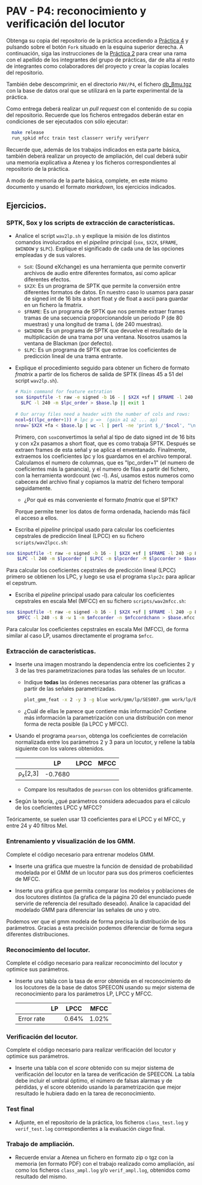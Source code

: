 PAV - P4: reconocimiento y verificación del locutor
===================================================

Obtenga su copia del repositorio de la práctica accediendo a [Práctica 4](https://github.com/albino-pav/P4)
y pulsando sobre el botón `Fork` situado en la esquina superior derecha. A continuación, siga las
instrucciones de la [Práctica 2](https://github.com/albino-pav/P2) para crear una rama con el apellido de
los integrantes del grupo de prácticas, dar de alta al resto de integrantes como colaboradores del proyecto
y crear la copias locales del repositorio.

También debe descomprimir, en el directorio `PAV/P4`, el fichero [db_8mu.tgz](https://atenea.upc.edu/mod/resource/view.php?id=3654387?forcedownload=1)
con la base de datos oral que se utilizará en la parte experimental de la práctica.

Como entrega deberá realizar un *pull request* con el contenido de su copia del repositorio. Recuerde
que los ficheros entregados deberán estar en condiciones de ser ejecutados con sólo ejecutar:

~~~~~~~~~~~~~~~~~~~~~~~~~~~~~~~~~~~~~~~~~~~~~~~~~~~~~.sh
  make release
  run_spkid mfcc train test classerr verify verifyerr
~~~~~~~~~~~~~~~~~~~~~~~~~~~~~~~~~~~~~~~~~~~~~~~~~~~~~

Recuerde que, además de los trabajos indicados en esta parte básica, también deberá realizar un proyecto
de ampliación, del cual deberá subir una memoria explicativa a Atenea y los ficheros correspondientes al
repositorio de la práctica.

A modo de memoria de la parte básica, complete, en este mismo documento y usando el formato *markdown*, los
ejercicios indicados.

## Ejercicios.

### SPTK, Sox y los scripts de extracción de características.

- Analice el script `wav2lp.sh` y explique la misión de los distintos comandos involucrados en el *pipeline*
  principal (`sox`, `$X2X`, `$FRAME`, `$WINDOW` y `$LPC`). Explique el significado de cada una de las 
  opciones empleadas y de sus valores.
  - `SoX`: (Sound eXchange) es una herramienta que permite convertir archivos de audio entre diferentes formatos, así como aplicar diferentes efectos.
  - `$X2X`: Es un programa de SPTK que permite la conversión entre diferentes formatos de datos. En nuestro caso lo usamos para pasar de signed int de 16 bits a short float y de float a ascii para guardar en un fichero la fmatrix.
  - `$FRAME`: Es un programa de SPTK que nos permite extraer frames tramas de una secuencia proporcionandole un periodo P (de 80 muestras) y una longitud de trama L (de 240 muestras).
  - `$WINDOW`: Es un programa de SPTK que devuelve el resultado de la multiplicación de una trama por una ventana. Nosotros usamos la ventana de Blackman (por defecto).
  - `$LPC`: Es un programa de SPTK que extrae los coeficientes de predicción lineal de una trama entrante.

- Explique el procedimiento seguido para obtener un fichero de formato *fmatrix* a partir de los ficheros de salida de SPTK (líneas 45 a 51 del script `wav2lp.sh`).

  ~~~~~~~~~~~~~~~~~~~~~~~~~~~~~~~~~~~~~~~~~~~~~~~~~~~~~~~~~~~~~~~~~~~~.sh
  # Main command for feature extration
  sox $inputfile -t raw -e signed -b 16 - | $X2X +sf | $FRAME -l 240 -p 80 | $WINDOW -l 240 -L 240 |
	$LPC -l 240 -m $lpc_order > $base.lp || exit 1
   
  # Our array files need a header with the number of cols and rows:
  ncol=$((lpc_order+1)) # lpc p =>  (gain a1 a2 ... ap) 
  nrow=`$X2X +fa < $base.lp | wc -l | perl -ne 'print $_/'$ncol', "\n";'`
  ~~~~~~~~~~~~~~~~~~~~~~~~~~~~~~~~~~~~~~~~~~~~~~~~~~~~~~~~~~~~~~~~~~~~~~

  Primero, con `sox`convertimos la señal al tipo de dato signed int de 16 bits y con x2x pasamos a short float, que es como trabaja SPTK. Después se extraen frames de esta señal y se aplica el enventanado. Finalmente, extraemos los coeficientes lpc y los guardamos en el archivo temporal. Calculamos el numero de columnas, que es "lpc_order+1" (el numero de coeficientes más la ganancia), y el numero de filas a partir del fichero, con la herramienta wordcount (wc -l). Así, usamos estos numeros como cabecera del archivo final y copiamos la matriz del fichero temporal seguidamente.

  * ¿Por qué es más conveniente el formato *fmatrix* que el SPTK?

  Porque permite tener los datos de forma ordenada, haciendo más fácil el acceso a ellos.

- Escriba el *pipeline* principal usado para calcular los coeficientes cepstrales de predicción lineal
  (LPCC) en su fichero <code>scripts/wav2lpcc.sh</code>:

~~~~~~~~~~~~~~~~~~~~~~~~~~~~~~~~~~~~~~~~~~~~~~~~.sh
sox $inputfile -t raw -e signed -b 16 - | $X2X +sf | $FRAME -l 240 -p 80 | $WINDOW -l 240 -L 240 |
	$LPC -l 240 -m $lpcorder | $LPCC -m $lpcorder -M $lpccorder > $base.lp
~~~~~~~~~~~~~~~~~~~~~~~~~~~~~~~~~~~~~~~~~~~~~~~~
Para calcular los coeficientes cepstrales de predicción lineal (LPCC) primero se obtienen los LPC, y luego se usa el programa `$lpc2c` para aplicar el cepstrum.

- Escriba el *pipeline* principal usado para calcular los coeficientes cepstrales en escala Mel (MFCC) en su
  fichero <code>scripts/wav2mfcc.sh</code>:

~~~~~~~~~~~~~~~~~~~~~~~~~~~~~~~~~~~~~~~~~~~~~~~~.sh
sox $inputfile -t raw -e signed -b 16 - | $X2X +sf | $FRAME -l 240 -p 80 | $WINDOW -l 240 -L 240 |
	$MFCC -l 240 -s 8 -w 1 -m $mfccorder -n $mfccordchann > $base.mfcc
~~~~~~~~~~~~~~~~~~~~~~~~~~~~~~~~~~~~~~~~~~~~~~~~
Para calcular los coeficientes cepstrales en escala Mel (MFCC), de forma similar al caso LP, usamos directamente el programa `$mfcc`.

### Extracción de características.

- Inserte una imagen mostrando la dependencia entre los coeficientes 2 y 3 de las tres parametrizaciones
  para todas las señales de un locutor.
  
  + Indique **todas** las órdenes necesarias para obtener las gráficas a partir de las señales 
    parametrizadas.
    ```.sh
    plot_gmm_feat -x 2 -y 3 -g blue work/gmm/lp/SES007.gmm work/lp/BLOCK00/SES007/*
    ```
  + ¿Cuál de ellas le parece que contiene más información?
  Contiene más información la parametrización con una distribución con menor forma de  recta posible (la LPCC y MFCC).
- Usando el programa <code>pearson</code>, obtenga los coeficientes de correlación normalizada entre los
  parámetros 2 y 3 para un locutor, y rellene la tabla siguiente con los valores obtenidos.

  |                        | LP   | LPCC | MFCC |
  |------------------------|:----:|:----:|:----:|
  | &rho;<sub>x</sub>[2,3] | -0.7680 |  |      |
  
  + Compare los resultados de <code>pearson</code> con los obtenidos gráficamente.
  
- Según la teoría, ¿qué parámetros considera adecuados para el cálculo de los coeficientes LPCC y MFCC?

Teóricamente, se suelen usar 13 coeficientes para el LPCC y el MFCC, y entre 24 y 40 filtros Mel.

### Entrenamiento y visualización de los GMM.

Complete el código necesario para entrenar modelos GMM.

- Inserte una gráfica que muestre la función de densidad de probabilidad modelada por el GMM de un locutor
  para sus dos primeros coeficientes de MFCC.


- Inserte una gráfica que permita comparar los modelos y poblaciones de dos locutores distintos (la gŕafica
  de la página 20 del enunciado puede servirle de referencia del resultado deseado). Analice la capacidad
  del modelado GMM para diferenciar las señales de uno y otro.

Podemos ver que el gmm modela de forma precisa la distribución de los parámetros. Gracias a esta precisión podemos diferenciar de forma segura diferentes distribuciones.

### Reconocimiento del locutor.

Complete el código necesario para realizar reconociminto del locutor y optimice sus parámetros.

- Inserte una tabla con la tasa de error obtenida en el reconocimiento de los locutores de la base de datos
  SPEECON usando su mejor sistema de reconocimiento para los parámetros LP, LPCC y MFCC.
  
  |                        | LP   | LPCC | MFCC |
  |------------------------|:----:|:----:|:----:|
  | Error rate             |  | 0.64% | 1.02% |

### Verificación del locutor.

Complete el código necesario para realizar verificación del locutor y optimice sus parámetros.

- Inserte una tabla con el *score* obtenido con su mejor sistema de verificación del locutor en la tarea
  de verificación de SPEECON. La tabla debe incluir el umbral óptimo, el número de falsas alarmas y de
  pérdidas, y el score obtenido usando la parametrización que mejor resultado le hubiera dado en la tarea
  de reconocimiento.
 
### Test final

- Adjunte, en el repositorio de la práctica, los ficheros `class_test.log` y `verif_test.log` 
  correspondientes a la evaluación *ciega* final.

### Trabajo de ampliación.

- Recuerde enviar a Atenea un fichero en formato zip o tgz con la memoria (en formato PDF) con el trabajo 
  realizado como ampliación, así como los ficheros `class_ampl.log` y/o `verif_ampl.log`, obtenidos como 
  resultado del mismo.
